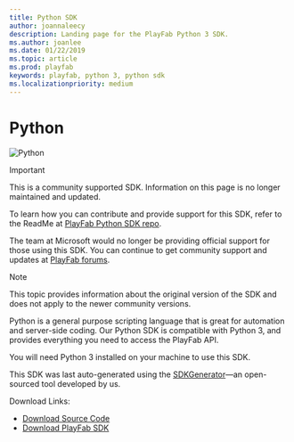 ```yaml
---
title: Python SDK
author: joannaleecy
description: Landing page for the PlayFab Python 3 SDK.
ms.author: joanlee
ms.date: 01/22/2019
ms.topic: article
ms.prod: playfab
keywords: playfab, python 3, python sdk
ms.localizationpriority: medium
---
```


# Python

![Python](./media/Python1.png)

>[!Important]
>This is a community supported SDK. Information on this page is no longer maintained and updated.

To learn how you can contribute and provide support for this SDK, refer to the ReadMe at [PlayFab Python SDK repo](https://github.com/PlayFab/PythonSdk).

The team at Microsoft would no longer be providing official support for those using this SDK. You can continue to get community support and updates at [PlayFab forums](https://community.playfab.com/index.html).

>[!Note]
>This topic provides information about the original version of the SDK and does not apply to the newer community versions.

Python is a general purpose scripting language that is great for automation and server-side coding. Our Python SDK is compatible with Python 3, and provides everything you need to access the PlayFab API.

You will need Python 3 installed on your machine to use this SDK.

This SDK was last auto-generated using the [SDKGenerator](https://docs.microsoft.com/gaming/playfab/sdks/sdkgenerator/)&mdash;an open-sourced tool developed by us.

Download Links:

- [Download Source Code](https://github.com/PlayFab/PythonSdk)
- [Download PlayFab SDK](https://pypi.org/project/playfab/)
